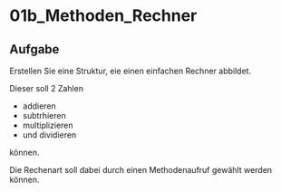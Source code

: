 # 01b_Methoden_Rechner

## Aufgabe

Erstellen Sie eine Struktur, eie einen einfachen Rechner abbildet.

Dieser soll 2 Zahlen 

- addieren
- subtrhieren
- multiplizieren
- und dividieren 

können.

Die Rechenart soll dabei durch einen Methodenaufruf gewählt werden können.
